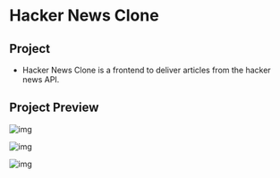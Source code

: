 # Hacker News Clone

## Project

+ Hacker News Clone is a frontend to deliver articles from the hacker news API.

## Project Preview

![img](https://user-images.githubusercontent.com/2933430/55523754-c1775200-5647-11e9-9394-387cd49a012c.png)

![img](https://user-images.githubusercontent.com/2933430/55523752-c0debb80-5647-11e9-91e0-cd2dd38b3255.png)

![img](https://user-images.githubusercontent.com/2933430/55523749-c0debb80-5647-11e9-9575-80262d951938.png)